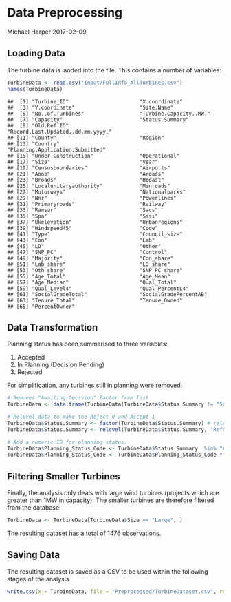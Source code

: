 Data Preprocessing
================
Michael Harper
2017-02-09

Loading Data
------------

The turbine data is laoded into the file. This contains a number of variables:

``` r
TurbineData <- read.csv("Input/FullInfo_AllTurbines.csv")
names(TurbineData)
```

    ##  [1] "Turbine_ID"                       "X.coordinate"                    
    ##  [3] "Y.coordinate"                     "Site.Name"                       
    ##  [5] "No..of.Turbines"                  "Turbine.Capacity..MW."           
    ##  [7] "Capacity"                         "Status.Summary"                  
    ##  [9] "Old.Ref.ID"                       "Record.Last.Updated..dd.mm.yyyy."
    ## [11] "County"                           "Region"                          
    ## [13] "Country"                          "Planning.Application.Submitted"  
    ## [15] "Under.Construction"               "Operational"                     
    ## [17] "Size"                             "year"                            
    ## [19] "Censusboundaries"                 "Airports"                        
    ## [21] "Aonb"                             "Aroads"                          
    ## [23] "Broads"                           "Hcoast"                          
    ## [25] "Localunitaryauthority"            "Minroads"                        
    ## [27] "Motorways"                        "Nationalparks"                   
    ## [29] "Nnr"                              "Powerlines"                      
    ## [31] "Primaryroads"                     "Railway"                         
    ## [33] "Ramsar"                           "Sacs"                            
    ## [35] "Spa"                              "Sssi"                            
    ## [37] "Ukelevation"                      "Urbanregions"                    
    ## [39] "Windspeed45"                      "Code"                            
    ## [41] "Type"                             "Council_size"                    
    ## [43] "Con"                              "Lab"                             
    ## [45] "LD"                               "Other"                           
    ## [47] "SNP_PC"                           "Control"                         
    ## [49] "Majority"                         "Con_share"                       
    ## [51] "Lab_share"                        "LD_share"                        
    ## [53] "Oth_share"                        "SNP_PC_share"                    
    ## [55] "Age_Total"                        "Age_Mean"                        
    ## [57] "Age_Median"                       "Qual_Total"                      
    ## [59] "Qual_Level4"                      "Qual_PercentL4"                  
    ## [61] "SocialGradeTotal"                 "SocialGradePercentAB"            
    ## [63] "Tenure_Total"                     "Tenure_Owned"                    
    ## [65] "PercentOwner"

Data Transformation
-------------------

Planning status has been summarised to three variables:

1.  Accepted
2.  In Planning (Decision Pending)
3.  Rejected

For simplification, any turbines still in planning were removed:

``` r
# Removes "Awaiting Decision" Factor from list
TurbineData <- data.frame(TurbineData[TurbineData$Status.Summary != "Submitted", ])

# Relevel data to make the Reject 0 and Accept 1 
TurbineData$Status.Summary <- factor(TurbineData$Status.Summary) # relevel factor
TurbineData$Status.Summary <- relevel(TurbineData$Status.Summary, "Refused/Abandoned") 

# Add a numeric ID for planning status.
TurbineData$Planning_Status_Code <- TurbineData$Status.Summary  %in% "Approved"
TurbineData$Planning_Status_Code <- TurbineData$Planning_Status_Code * 1 # Convert TRUE FALSE to 1 and 0
```

Filtering Smaller Turbines
--------------------------

Finally, the analysis only deals with large wind turbines (projects which are greater than 1MW in capacity). The smaller turbines are therefore filtered from the database:

``` r
TurbineData <- TurbineData[TurbineData$Size == "Large", ]
```

The resulting dataset has a total of 1476 observations.

Saving Data
-----------

The resulting dataset is saved as a CSV to be used within the following stages of the analysis.

``` r
write.csv(x = TurbineData, file = "Preprocessed/TurbineDataset.csv", row.names = FALSE)
```
